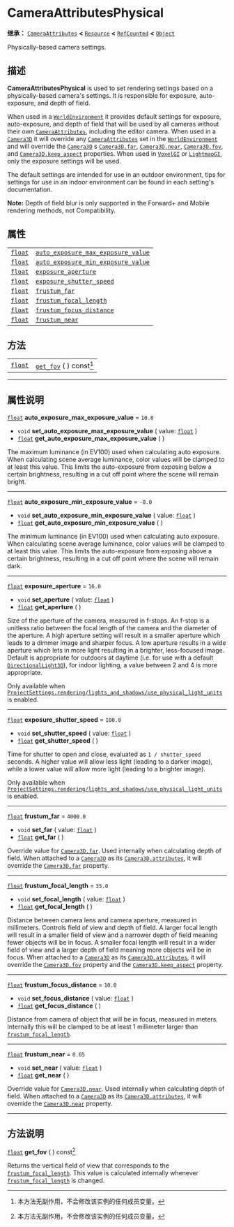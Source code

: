 <!-- ⚠ 请勿编辑本文件 ⚠ -->
<!-- 本文档使用脚本从 WeDot 引擎源码仓库生成。 -->
<!-- 生成脚本：https://github.com/WeDot-Engine/WeDot/tree/master/doc/tools/make_md.py； -->
<!-- 原文件：https://github.com/WeDot-Engine/WeDot/tree/master/doc/classes/CameraAttributesPhysical.xml。 -->

<div id="_class_cameraattributesphysical"></div>

# CameraAttributesPhysical

**继承：** [`CameraAttributes`](class_cameraattributes.md) **<** [`Resource`](class_resource.md) **<** [`RefCounted`](class_refcounted.md) **<** [`Object`](class_object.md)

Physically-based camera settings.

## 描述

**CameraAttributesPhysical** is used to set rendering settings based on a physically-based camera's settings. It is responsible for exposure, auto-exposure, and depth of field.

When used in a [`WorldEnvironment`](class_worldenvironment.md) it provides default settings for exposure, auto-exposure, and depth of field that will be used by all cameras without their own [`CameraAttributes`](class_cameraattributes.md), including the editor camera. When used in a [`Camera3D`](class_camera3d.md) it will override any [`CameraAttributes`](class_cameraattributes.md) set in the [`WorldEnvironment`](class_worldenvironment.md) and will override the [`Camera3D`](class_camera3d.md) s [`Camera3D.far`](class_camera3d.md#class_camera3d_property_far), [`Camera3D.near`](class_camera3d.md#class_camera3d_property_near), [`Camera3D.fov`](class_camera3d.md#class_camera3d_property_fov), and [`Camera3D.keep_aspect`](class_camera3d.md#class_camera3d_property_keep_aspect) properties. When used in [`VoxelGI`](class_voxelgi.md) or [`LightmapGI`](class_lightmapgi.md), only the exposure settings will be used.

The default settings are intended for use in an outdoor environment, tips for settings for use in an indoor environment can be found in each setting's documentation.

 **Note:** Depth of field blur is only supported in the Forward+ and Mobile rendering methods, not Compatibility.

## 属性

|||
|:-:|:--|
| [`float`](class_float.md) | [`auto_exposure_max_exposure_value`](class_cameraattributesphysical.md#class_cameraattributesphysical_property_auto_exposure_max_exposure_value) | ``10.0``   |
| [`float`](class_float.md) | [`auto_exposure_min_exposure_value`](class_cameraattributesphysical.md#class_cameraattributesphysical_property_auto_exposure_min_exposure_value) | ``-8.0``   |
| [`float`](class_float.md) | [`exposure_aperture`](class_cameraattributesphysical.md#class_cameraattributesphysical_property_exposure_aperture)                               | ``16.0``   |
| [`float`](class_float.md) | [`exposure_shutter_speed`](class_cameraattributesphysical.md#class_cameraattributesphysical_property_exposure_shutter_speed)                     | ``100.0``  |
| [`float`](class_float.md) | [`frustum_far`](class_cameraattributesphysical.md#class_cameraattributesphysical_property_frustum_far)                                           | ``4000.0`` |
| [`float`](class_float.md) | [`frustum_focal_length`](class_cameraattributesphysical.md#class_cameraattributesphysical_property_frustum_focal_length)                         | ``35.0``   |
| [`float`](class_float.md) | [`frustum_focus_distance`](class_cameraattributesphysical.md#class_cameraattributesphysical_property_frustum_focus_distance)                     | ``10.0``   |
| [`float`](class_float.md) | [`frustum_near`](class_cameraattributesphysical.md#class_cameraattributesphysical_property_frustum_near)                                         | ``0.05``   |

## 方法

|||
|:-:|:--|
| [`float`](class_float.md) | [`get_fov`](class_cameraattributesphysical.md#class_cameraattributesphysical_method_get_fov) ( ) const[^const] |

<!-- rst-class:: classref-section-separator -->

---

## 属性说明

<div id="_class_cameraattributesphysical_property_auto_exposure_max_exposure_value"></div>

[`float`](class_float.md) **auto_exposure_max_exposure_value** = ``10.0`` <div id="class_cameraattributesphysical_property_auto_exposure_max_exposure_value"></div>

- `void` **set_auto_exposure_max_exposure_value** ( value: [`float`](class_float.md) )
- [`float`](class_float.md) **get_auto_exposure_max_exposure_value** ( )

The maximum luminance (in EV100) used when calculating auto exposure. When calculating scene average luminance, color values will be clamped to at least this value. This limits the auto-exposure from exposing below a certain brightness, resulting in a cut off point where the scene will remain bright.

<!-- rst-class:: classref-item-separator -->

---

<div id="_class_cameraattributesphysical_property_auto_exposure_min_exposure_value"></div>

[`float`](class_float.md) **auto_exposure_min_exposure_value** = ``-8.0`` <div id="class_cameraattributesphysical_property_auto_exposure_min_exposure_value"></div>

- `void` **set_auto_exposure_min_exposure_value** ( value: [`float`](class_float.md) )
- [`float`](class_float.md) **get_auto_exposure_min_exposure_value** ( )

The minimum luminance (in EV100) used when calculating auto exposure. When calculating scene average luminance, color values will be clamped to at least this value. This limits the auto-exposure from exposing above a certain brightness, resulting in a cut off point where the scene will remain dark.

<!-- rst-class:: classref-item-separator -->

---

<div id="_class_cameraattributesphysical_property_exposure_aperture"></div>

[`float`](class_float.md) **exposure_aperture** = ``16.0`` <div id="class_cameraattributesphysical_property_exposure_aperture"></div>

- `void` **set_aperture** ( value: [`float`](class_float.md) )
- [`float`](class_float.md) **get_aperture** ( )

Size of the aperture of the camera, measured in f-stops. An f-stop is a unitless ratio between the focal length of the camera and the diameter of the aperture. A high aperture setting will result in a smaller aperture which leads to a dimmer image and sharper focus. A low aperture results in a wide aperture which lets in more light resulting in a brighter, less-focused image. Default is appropriate for outdoors at daytime (i.e. for use with a default [`DirectionalLight3D`](class_directionallight3d.md)), for indoor lighting, a value between 2 and 4 is more appropriate.

Only available when [`ProjectSettings.rendering/lights_and_shadows/use_physical_light_units`](class_projectsettings.md#class_projectsettings_property_rendering/lights_and_shadows/use_physical_light_units) is enabled.

<!-- rst-class:: classref-item-separator -->

---

<div id="_class_cameraattributesphysical_property_exposure_shutter_speed"></div>

[`float`](class_float.md) **exposure_shutter_speed** = ``100.0`` <div id="class_cameraattributesphysical_property_exposure_shutter_speed"></div>

- `void` **set_shutter_speed** ( value: [`float`](class_float.md) )
- [`float`](class_float.md) **get_shutter_speed** ( )

Time for shutter to open and close, evaluated as `1 / shutter_speed` seconds. A higher value will allow less light (leading to a darker image), while a lower value will allow more light (leading to a brighter image).

Only available when [`ProjectSettings.rendering/lights_and_shadows/use_physical_light_units`](class_projectsettings.md#class_projectsettings_property_rendering/lights_and_shadows/use_physical_light_units) is enabled.

<!-- rst-class:: classref-item-separator -->

---

<div id="_class_cameraattributesphysical_property_frustum_far"></div>

[`float`](class_float.md) **frustum_far** = ``4000.0`` <div id="class_cameraattributesphysical_property_frustum_far"></div>

- `void` **set_far** ( value: [`float`](class_float.md) )
- [`float`](class_float.md) **get_far** ( )

Override value for [`Camera3D.far`](class_camera3d.md#class_camera3d_property_far). Used internally when calculating depth of field. When attached to a [`Camera3D`](class_camera3d.md) as its [`Camera3D.attributes`](class_camera3d.md#class_camera3d_property_attributes), it will override the [`Camera3D.far`](class_camera3d.md#class_camera3d_property_far) property.

<!-- rst-class:: classref-item-separator -->

---

<div id="_class_cameraattributesphysical_property_frustum_focal_length"></div>

[`float`](class_float.md) **frustum_focal_length** = ``35.0`` <div id="class_cameraattributesphysical_property_frustum_focal_length"></div>

- `void` **set_focal_length** ( value: [`float`](class_float.md) )
- [`float`](class_float.md) **get_focal_length** ( )

Distance between camera lens and camera aperture, measured in millimeters. Controls field of view and depth of field. A larger focal length will result in a smaller field of view and a narrower depth of field meaning fewer objects will be in focus. A smaller focal length will result in a wider field of view and a larger depth of field meaning more objects will be in focus. When attached to a [`Camera3D`](class_camera3d.md) as its [`Camera3D.attributes`](class_camera3d.md#class_camera3d_property_attributes), it will override the [`Camera3D.fov`](class_camera3d.md#class_camera3d_property_fov) property and the [`Camera3D.keep_aspect`](class_camera3d.md#class_camera3d_property_keep_aspect) property.

<!-- rst-class:: classref-item-separator -->

---

<div id="_class_cameraattributesphysical_property_frustum_focus_distance"></div>

[`float`](class_float.md) **frustum_focus_distance** = ``10.0`` <div id="class_cameraattributesphysical_property_frustum_focus_distance"></div>

- `void` **set_focus_distance** ( value: [`float`](class_float.md) )
- [`float`](class_float.md) **get_focus_distance** ( )

Distance from camera of object that will be in focus, measured in meters. Internally this will be clamped to be at least 1 millimeter larger than [`frustum_focal_length`](class_cameraattributesphysical.md#class_cameraattributesphysical_property_frustum_focal_length).

<!-- rst-class:: classref-item-separator -->

---

<div id="_class_cameraattributesphysical_property_frustum_near"></div>

[`float`](class_float.md) **frustum_near** = ``0.05`` <div id="class_cameraattributesphysical_property_frustum_near"></div>

- `void` **set_near** ( value: [`float`](class_float.md) )
- [`float`](class_float.md) **get_near** ( )

Override value for [`Camera3D.near`](class_camera3d.md#class_camera3d_property_near). Used internally when calculating depth of field. When attached to a [`Camera3D`](class_camera3d.md) as its [`Camera3D.attributes`](class_camera3d.md#class_camera3d_property_attributes), it will override the [`Camera3D.near`](class_camera3d.md#class_camera3d_property_near) property.

<!-- rst-class:: classref-section-separator -->

---

## 方法说明

<div id="_class_cameraattributesphysical_method_get_fov"></div>

[`float`](class_float.md) **get_fov** ( ) const[^const]<div id="class_cameraattributesphysical_method_get_fov"></div>

Returns the vertical field of view that corresponds to the [`frustum_focal_length`](class_cameraattributesphysical.md#class_cameraattributesphysical_property_frustum_focal_length). This value is calculated internally whenever [`frustum_focal_length`](class_cameraattributesphysical.md#class_cameraattributesphysical_property_frustum_focal_length) is changed.

[^virtual]: 本方法通常需要用户覆盖才能生效。
[^const]: 本方法无副作用，不会修改该实例的任何成员变量。
[^vararg]: 本方法除了能接受在此处描述的参数外，还能够继续接受任意数量的参数。
[^constructor]: 本方法用于构造某个类型。
[^static]: 调用本方法无需实例，可直接使用类名进行调用。
[^operator]: 本方法描述的是使用本类型作为左操作数的有效运算符。
[^bitfield]: 这个值是由下列位标志构成位掩码的整数。
[^void]: 无返回值。
